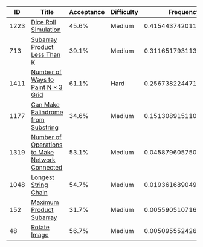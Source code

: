 |ID|Title|Acceptance|Difficulty|Frequency|
|----|-----|----|---|---|
|1223|[Dice Roll Simulation]( https://leetcode.com/problems/dice-roll-simulation)|45.6%|Medium|0.41544374201169354|
|713|[Subarray Product Less Than K]( https://leetcode.com/problems/subarray-product-less-than-k)|39.1%|Medium|0.31165179311372015|
|1411|[Number of Ways to Paint N × 3 Grid]( https://leetcode.com/problems/number-of-ways-to-paint-n-3-grid)|61.1%|Hard|0.2567382244712564|
|1177|[Can Make Palindrome from Substring]( https://leetcode.com/problems/can-make-palindrome-from-substring)|34.6%|Medium|0.15130891511097502|
|1319|[Number of Operations to Make Network Connected]( https://leetcode.com/problems/number-of-operations-to-make-network-connected)|53.1%|Medium|0.04587960575069364|
|1048|[Longest String Chain]( https://leetcode.com/problems/longest-string-chain)|54.7%|Medium|0.019361689049145963|
|152|[Maximum Product Subarray]( https://leetcode.com/problems/maximum-product-subarray)|31.7%|Medium|0.005590510716885066|
|48|[Rotate Image]( https://leetcode.com/problems/rotate-image)|56.7%|Medium|0.0050955524266001265|
